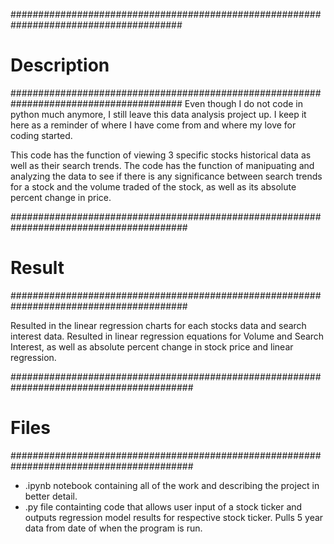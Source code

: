 #######################################################################################

# Description
#######################################################################################
Even though I do not code in python much anymore, I still leave this data analysis project up. I 
keep it here as a reminder of where I have come from and where my love for coding started.

This code has the function of viewing 3 specific stocks historical data as well as their search trends.
The code has the function of manipuating and analyzing the data to see if there is any significance
between search trends for a stock and the volume traded of the stock, as well as its absolute percent
change in price.

########################################################################################

# Result
########################################################################################

Resulted in the linear regression charts for each stocks data and search interest data. Resulted in 
linear regression equations for Volume and Search Interest, as well as absolute percent change in stock
price and linear regression.

#########################################################################################

# Files
#########################################################################################

- .ipynb notebook containing all of the work and describing the project in better detail.
- .py file containting code that allows user input of a stock ticker and outputs regression model results
   for respective stock ticker. Pulls 5 year data from date of when the program is run.


